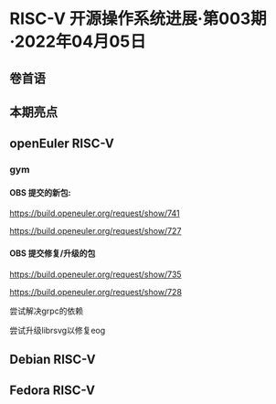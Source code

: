 # RISC-V 开源操作系统进展·第003期·2022年04月05日

## 卷首语

## 本期亮点

## openEuler RISC-V

### gym

#### OBS 提交的新包:

https://build.openeuler.org/request/show/741

https://build.openeuler.org/request/show/727

#### OBS 提交修复/升级的包

https://build.openeuler.org/request/show/735

https://build.openeuler.org/request/show/728



尝试解决grpc的依赖

尝试升级librsvg以修复eog


## Debian RISC-V

## Fedora RISC-V

